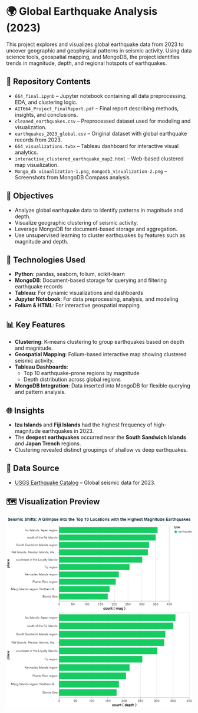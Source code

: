 # 🌍 Global Earthquake Analysis (2023)

This project explores and visualizes global earthquake data from 2023 to uncover geographic and geophysical patterns in seismic activity. Using data science tools, geospatial mapping, and MongoDB, the project identifies trends in magnitude, depth, and regional hotspots of earthquakes.

## 📁 Repository Contents

- `664_final.ipynb` – Jupyter notebook containing all data preprocessing, EDA, and clustering logic.
- `AIT664_Project_FinalReport.pdf` – Final report describing methods, insights, and conclusions.
- `cleaned_earthquakes.csv` – Preprocessed dataset used for modeling and visualization.
- `earthquakes_2023_global.csv` – Original dataset with global earthquake records from 2023.
- `664_visualizations.twbx` – Tableau dashboard for interactive visual analytics.
- `interactive_clustered_earthquake_map2.html` – Web-based clustered map visualization.
- `Mongo_db visualization-1.png`, `mongodb_visualization-2.png` – Screenshots from MongoDB Compass analysis.

## 🎯 Objectives

- Analyze global earthquake data to identify patterns in magnitude and depth.
- Visualize geographic clustering of seismic activity.
- Leverage MongoDB for document-based storage and aggregation.
- Use unsupervised learning to cluster earthquakes by features such as magnitude and depth.

## 🧪 Technologies Used

- **Python**: pandas, seaborn, folium, scikit-learn
- **MongoDB**: Document-based storage for querying and filtering earthquake records
- **Tableau**: For dynamic visualizations and dashboards
- **Jupyter Notebook**: For data preprocessing, analysis, and modeling
- **Folium & HTML**: For interactive geospatial mapping

## 📊 Key Features

- **Clustering**: K-means clustering to group earthquakes based on depth and magnitude.
- **Geospatial Mapping**: Folium-based interactive map showing clustered seismic activity.
- **Tableau Dashboards**:
  - Top 10 earthquake-prone regions by magnitude
  - Depth distribution across global regions
- **MongoDB Integration**: Data inserted into MongoDB for flexible querying and pattern analysis.

## 🌐 Insights

- **Izu Islands** and **Fiji Islands** had the highest frequency of high-magnitude earthquakes in 2023.
- The **deepest earthquakes** occurred near the **South Sandwich Islands** and **Japan Trench** regions.
- Clustering revealed distinct groupings of shallow vs deep earthquakes.

## 📜 Data Source

- [USGS Earthquake Catalog](https://earthquake.usgs.gov/earthquakes/search/) – Global seismic data for 2023.

## 🗺️ Visualization Preview

![MongoDB View 1](Mongo_db%20visualization-1.png)
![MongoDB View 2](mongodb_visualization-2.png)
